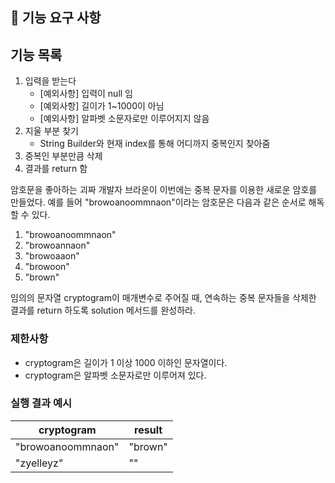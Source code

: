 ## 🚀 기능 요구 사항

## 기능 목록

1. 입력을 받는다
    - [예외사항] 입력이 null 임
    - [예외사항] 길이가 1~1000이 아님
    - [예외사항] 알파벳 소문자로만 이루어지지 않음
2. 지울 부분 찾기
    - String Builder와 현재 index를 통해 어디까지 중복인지 찾아줌
3. 중복인 부분만큼 삭제
4. 결과를 return 함

암호문을 좋아하는 괴짜 개발자 브라운이 이번에는 중복 문자를 이용한 새로운 암호를 만들었다. 예를 들어 "browoanoommnaon"이라는 암호문은 다음과 같은 순서로 해독할 수 있다.

1. "browoanoommnaon"
2. "browoannaon"
3. "browoaaon"
4. "browoon"
5. "brown"

임의의 문자열 cryptogram이 매개변수로 주어질 때, 연속하는 중복 문자들을 삭제한 결과를 return 하도록 solution 메서드를 완성하라.

### 제한사항

- cryptogram은 길이가 1 이상 1000 이하인 문자열이다.
- cryptogram은 알파벳 소문자로만 이루어져 있다.

### 실행 결과 예시

| cryptogram | result |
| --- | --- |
| "browoanoommnaon" | "brown" |
| "zyelleyz" | "" |
